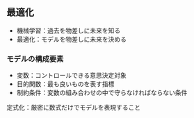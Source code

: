 ## 最適化
- 機械学習：過去を物差しに未来を知る
- 最適化：モデルを物差しに未来を決める

### モデルの構成要素
- 変数：コントロールできる意思決定対象
- 目的関数：最も良いものを表す指標
- 制約条件：変数の組み合わせの中で守らなければならない条件

定式化：厳密に数式だけでモデルを表現すること